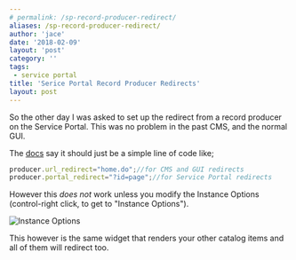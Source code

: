 ```yaml
---
# permalink: /sp-record-producer-redirect/
aliases: /sp-record-producer-redirect/
author: 'jace'
date: '2018-02-09'
layout: 'post'
category: ''
tags:
 - service portal
title: 'Serice Portal Record Producer Redirects'
layout: post
---
```


So the other day I was asked to set up the redirect from a record producer on the Service Portal.  This was no problem in the past CMS, and the normal GUI.  
<!--more-->
The [docs](https://docs.servicenow.com/bundle/kingston-it-service-management/page/product/service-catalog-management/concept/c_PopulatingRecordData.html) say it should just be a simple line of code like;

```js
producer.url_redirect="home.do";//for CMS and GUI redirects
producer.portal_redirect="?id=page";//for Service Portal redirects
```

However this *does not* work unless you modify the Instance Options (control-right click, to get to "Instance Options").

![Instance Options](/uploads/sp-record-producer-redirect-instance-options.png)

This however is the same widget that renders your other catalog items and all of them will redirect too.
